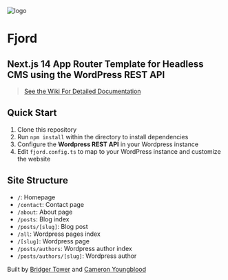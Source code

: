 ![logo](https://github.com/9d8dev/fjord/assets/57158102/77e69558-5bb6-44c4-92b4-4ce0a5db8a2d)

# **Fjord**

## **Next.js 14 App Router Template for Headless CMS using the WordPress REST API**

> [See the Wiki For Detailed Documentation](https://github.com/9d8dev/fjord/wiki)

## Quick Start

1. Clone this repository
2. Run `npm install` within the directory to install dependencies
3. Configure the **Wordpress REST API** in your Wordpress instance
4. Edit `fjord.config.ts` to map to your WordPress instance and customize the website

## Site Structure

- `/`: Homepage
- `/contact`: Contact page
- `/about`: About page
- `/posts`: Blog index
- `/posts/[slug]`: Blog post
- `/all`: Wordpress pages index
- `/[slug]`: Wordpress page
- `/posts/authors`: Wordpress author index
- `/posts/authors/[slug]`: Wordpress author

Built by [Bridger Tower](https://bridger.to) and [Cameron Youngblood](https://cameronyoungblood.com)
